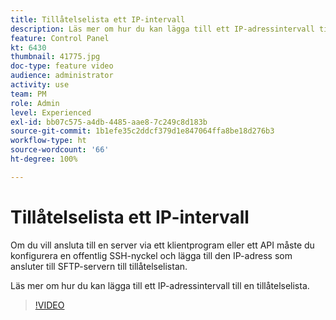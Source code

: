 ```yaml
---
title: Tillåtelselista ett IP-intervall
description: Läs mer om hur du kan lägga till ett IP-adressintervall till en tillåtelselista.
feature: Control Panel
kt: 6430
thumbnail: 41775.jpg
doc-type: feature video
audience: administrator
activity: use
team: PM
role: Admin
level: Experienced
exl-id: bb07c575-a4db-4485-aae8-7c249c8d183b
source-git-commit: 1b1efe35c2ddcf379d1e847064ffa8be18d276b3
workflow-type: ht
source-wordcount: '66'
ht-degree: 100%

---
```


# Tillåtelselista ett IP-intervall

Om du vill ansluta till en server via ett klientprogram eller ett API måste du konfigurera en offentlig SSH-nyckel och lägga till den IP-adress som ansluter till SFTP-servern till tillåtelselistan.

Läs mer om hur du kan lägga till ett IP-adressintervall till en tillåtelselista.

>[!VIDEO](https://video.tv.adobe.com/v/41775?quality=12&learn=0n)
